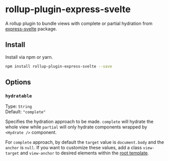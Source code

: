 # rollup-plugin-express-svelte

A rollup plugin to bundle views with complete or partial hydration from [express-svelte](https://github.com/maxiruani/express-svelte) package.

## Install
Install via npm or yarn.
```bash
npm install rollup-plugin-express-svelte --save
```

## Options

### `hydratable`

Type: `String`<br>
Default: `"complete"`

Specifies the hydration approach to be made. `complete` will hydrate the whole view while `partial` will only hydrate components wrapped by `<Hydrate />` component.

For `complete` approach, by default the `target` value is `document.body` and the `anchor` is `null`.
If you want to customize these values, add a class `view-target` and `view-anchor` to desired elements within the [root template](https://github.com/maxiruani/express-svelte#template).